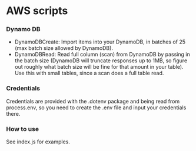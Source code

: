 # AWS scripts

### Dynamo DB
- DynamoDBCreate: Import items into your DynamoDB, in batches of 25 (max batch size allowed by DynamoDB). 
- DynamoDBRead: Read full column (scan) from DynamoDB by passing in the batch size (DynamoDB will truncate responses up to 1MB, so figure out roughly what batch size will be fine for that amount in your table). Use this with small tables, since a scan does a full table read.



### Credentials
Credentials are provided with the .dotenv package and being read from process.env, so you need to create the .env file and input your credentials there.

### How to use 
See index.js for examples. 
